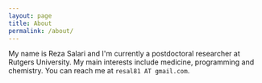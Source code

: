 ```yaml
---
layout: page
title: About
permalink: /about/
---
```


My name is Reza Salari and I'm currently a postdoctoral researcher at Rutgers University. My main interests
include medicine, programming and chemistry. You can reach me at `resal81 AT gmail.com`.

